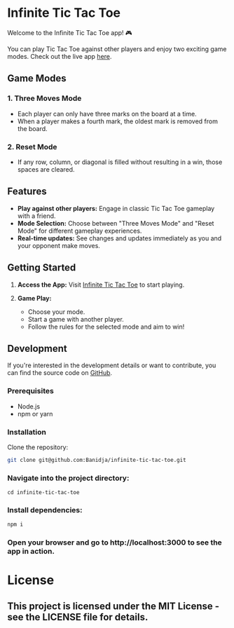 # Infinite Tic Tac Toe

Welcome to the Infinite Tic Tac Toe app! 🎮

You can play Tic Tac Toe against other players and enjoy two exciting game modes. Check out the live app [here](https://infinite-tic-tac-toe.vercel.app/).

## Game Modes

### 1. Three Moves Mode

- Each player can only have three marks on the board at a time.
- When a player makes a fourth mark, the oldest mark is removed from the board.

### 2. Reset Mode

- If any row, column, or diagonal is filled without resulting in a win, those spaces are cleared.

## Features

- **Play against other players:** Engage in classic Tic Tac Toe gameplay with a friend.
- **Mode Selection:** Choose between "Three Moves Mode" and "Reset Mode" for different gameplay experiences.
- **Real-time updates:** See changes and updates immediately as you and your opponent make moves.

## Getting Started

1. **Access the App:**
   Visit [Infinite Tic Tac Toe](https://infinite-tic-tac-toe.vercel.app/) to start playing.

2. **Game Play:**
   - Choose your mode.
   - Start a game with another player.
   - Follow the rules for the selected mode and aim to win!

## Development

If you're interested in the development details or want to contribute, you can find the source code on [GitHub](#).

### Prerequisites

- Node.js
- npm or yarn

### Installation

Clone the repository:

```bash
git clone git@github.com:Banidja/infinite-tic-tac-toe.git
```

### Navigate into the project directory:

```
cd infinite-tic-tac-toe
```

### Install dependencies:

```bash
npm i
```

### Open your browser and go to http://localhost:3000 to see the app in action.

# License

## This project is licensed under the MIT License - see the LICENSE file for details.
